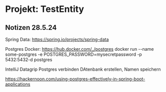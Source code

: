# Projekt: TestEntity


## Notizen 28.5.24
Spring Data: https://spring.io/projects/spring-data

Postgres Docker: https://hub.docker.com/_/postgres
docker run --name some-postgres -e POSTGRES_PASSWORD=mysecretpassword -p 5432:5432-d postgres

IntelliJ Datagrip Postgres verbinden
DAtenbank erstellen, Namen speichern

https://hackernoon.com/using-postgres-effectively-in-spring-boot-applications